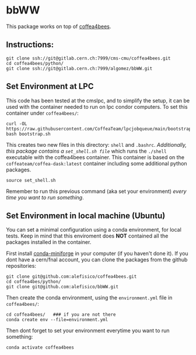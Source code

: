 # bbWW

This package works on top of [coffea4bees](https://gitlab.cern.ch/cms-cmu/coffea4bees). 

## Instructions:

```
git clone ssh://git@gitlab.cern.ch:7999/cms-cmu/coffea4bees.git
cd coffea4bees/python/
git clone ssh://git@gitlab.cern.ch:7999/algomez/bbWW.git
```

## Set Environment at LPC

This code has been tested at the cmslpc, and to simplify the setup, it can be used with the container needed to run on lpc condor computers. To set this container under `coffea4bees/`:
```
curl -OL https://raw.githubusercontent.com/CoffeaTeam/lpcjobqueue/main/bootstrap.sh
bash bootstrap.sh
```
This creates two new files in this directory: `shell` and `.bashrc`. _Additionally, this package contains a `set_shell.sh file`_ which runs the `./shell` executable with the coffea4bees container. This container is based on the `coffeateam/coffea-dask:latest` container including some additional python packages. 
```
source set_shell.sh
```

Remember to run this previous command (aka set your environment) *every time you want to run something*.


## Set Environment in local machine (Ubuntu)

You can set a minimal configuration using a conda environment, for local tests. Keep in mind that this enviroment does **NOT** contained all the packages installed in the container. 

First install [conda-miniforge](https://github.com/conda-forge/miniforge) in your computer (if you haven't done it). If you dont have a cern/fnal account, you can clone the packages from the github repositories:
```
git clone git@github.com:alefisico/coffea4bees.git
cd coffea4bes/python/
git clone git@github.com:alefisico/bbWW.git
```
Then create the conda environment, using the `environment.yml` file in `coffea4bees/`:
```
cd coffea4bees/   ### if you are not there
conda create env --file=environment.yml
```

Then dont forget to set your environment everytime you want to run something:
```
conda activate coffea4bees
```
